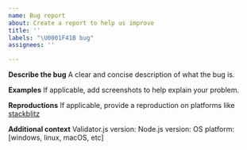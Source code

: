 ```yaml
---
name: Bug report
about: Create a report to help us improve
title: ''
labels: "\U0001F41B bug"
assignees: ''

---
```


**Describe the bug**
A clear and concise description of what the bug is.


**Examples**
If applicable, add screenshots to help explain your problem.

**Reproductions**
If applicable, provide a reproduction on platforms like [stackblitz](https://stackblitz.com)

**Additional context**
Validator.js version:
Node.js version:
OS platform: [windows, linux, macOS, etc]

